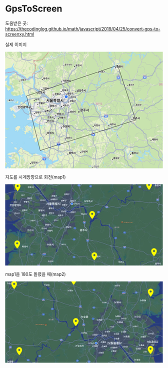 # GpsToScreen

도움받은 곳: https://thecodinglog.github.io/math/javascript/2019/04/25/convert-gps-to-screenxy.html



실제 이미지

![actual_map](image/actual_map.jpg)



지도를 시계방향으로 회전(map1)

![map1](image/map1.png)



map1을 180도 돌렸을 때(map2)

![map2](image/map2.png)
